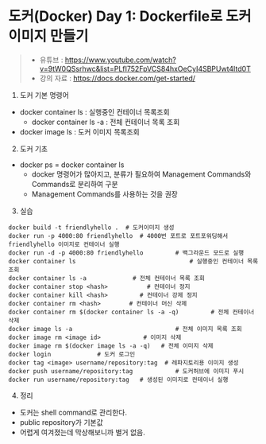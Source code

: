 도커(Docker) Day 1: Dockerfile로 도커 이미지 만들기
===================================

> * 유튜브 : https://www.youtube.com/watch?v=9tW0QSsrhwc&list=PLfI752FpVCS84hxOeCyI4SBPUwt4Itd0T
> * 강의 자료 : https://docs.docker.com/get-started/

1. 도커 기본 명령어
  * docker container ls : 실행중인 컨테이너 목록조회
    * docker container ls -a : 전체 컨테이너 목록 조회
  * docker image ls : 도커 이미지 목록조회

2. 도커 기초
  * docker ps = docker container ls
    * docker 명령어가 많아지고, 분류가 필요하여 Management Commands와 Commands로 분리하여 구분
    * Management Commands를 사용하는 것을 권장

3. 실습
  ```
docker build -t friendlyhello .  # 도커이미지 생성
docker run -p 4000:80 friendlyhello  # 4000번 포트로 포트포워딩해서 friendlyhello 이미지로 컨테이너 실행
docker run -d -p 4000:80 friendlyhello         # 백그라운드 모드로 실행
docker container ls                                # 실행중인 컨테이너 목록 조회
docker container ls -a             # 전체 컨테이너 목록 조회
docker container stop <hash>           # 컨테이너 정지
docker container kill <hash>         # 컨테이너 강제 정지
docker container rm <hash>        # 컨테이너 머신 삭제
docker container rm $(docker container ls -a -q)         # 전체 컨테이너 삭제
docker image ls -a                             # 전체 이미지 목록 조회
docker image rm <image id>            # 이미지 삭제
docker image rm $(docker image ls -a -q)   # 전체 이미지 삭제
docker login             # 도커 로그인
docker tag <image> username/repository:tag  # 레파지토리용 이미지 생성
docker push username/repository:tag            # 도커허브에 이미지 푸시
docker run username/repository:tag   # 생성된 이미지로 컨테이너 실행
  ```
4. 정리
  * 도커는 shell command로 관리한다.
  * public repository가 기본값
  * 어렵게 여겨졌는데 막상해보니까 별거 없음.  

